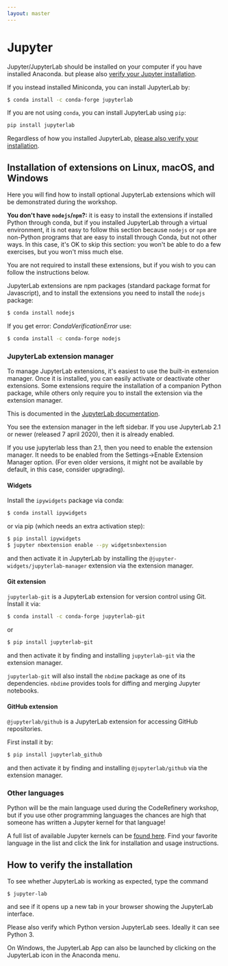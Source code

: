 ```yaml
---
layout: master
---
```


# Jupyter

Jupyter/JupyterLab should be installed on your computer if you have installed Anaconda.
but please also [verify your Jupyter installation](#how-to-verify-the-installation).

If you instead installed Miniconda, you can install JupyterLab by:

```bash
$ conda install -c conda-forge jupyterlab
```

If you are not using `conda`, you can install JupyterLab using `pip`:

```bash
pip install jupyterlab
```

Regardless of how you installed JupyterLab, [please also verify your
installation](#how-to-verify-the-installation).

## Installation of extensions on Linux, macOS, and Windows

Here you will find how to install optional JupyterLab extensions which
will be demonstrated during the workshop.

**You don't have `nodejs`/`npm`?:** it is easy to
install the extensions if installed Python through conda, but if you
installed JupyterLab through a virtual environment, it is not easy to
follow this section because `nodejs` or `npm` are non-Python programs
that are easy to install through Conda, but not other ways.  In this
case, it's OK to skip this section: you won't be able to do a few
exercises, but you won't miss much else.

You are not required to install these extensions, 
but if you wish to you can follow the instructions below.

JupyterLab extensions are npm packages (standard package format for Javascript), 
and to install the extensions you need to install the `nodejs` package:

```bash
$ conda install nodejs
```
If you get error: *CondaVerificationError* use:
```bash
$ conda install -c conda-forge nodejs
```

### JupyterLab extension manager

To manage JupyterLab extensions, it's easiest to use the built-in
extension manager.  Once it is installed, you can easily activate or
deactivate other extensions.  Some extensions require the installation
of a companion Python package, while others only require you to
install the extension via the extension manager.

This is documented in the [JupyterLab
documentation](https://jupyterlab.readthedocs.io/en/stable/user/extensions.html).

You see the extension manager in the left sidebar.  If you use
JupyterLab 2.1 or newer (released 7 april 2020), then it is already
enabled.

If you use jupyterlab less than 2.1, then you need to enable the
extension manager.  It needs to be enabled from the Settings→Enable
Extension Manager option.  (For even older versions, it might not be
available by default, in this case, consider upgrading).



#### Widgets

Install the `ipywidgets` package via conda:
```bash
$ conda install ipywidgets
```
or via pip (which needs an extra activation step):
```bash
$ pip install ipywidgets
$ jupyter nbextension enable --py widgetsnbextension
```

and then activate it in JupyterLab by installing the
`@jupyter-widgets/jupyterlab-manager` extension via the extension
manager.


#### Git extension

`jupyterlab-git` is a JupyterLab extension for version control using Git.  
Install it via:

```bash
$ conda install -c conda-forge jupyterlab-git
```

or 

```bash
$ pip install jupyterlab-git
```

and then activate it by finding and installing `jupyterlab-git` 
via the extension manager.

`jupyterlab-git` will also install the `nbdime` package as one of its
dependencies. `nbdime` provides tools for diffing and merging Jupyter
notebooks.

#### GitHub extension

`@jupyterlab/github` is a JupyterLab extension for accessing GitHub repositories.

First install it by:
```bash
$ pip install jupyterlab_github
```

and then activate it by finding and installing `@jupyterlab/github`
via the extension manager.



### Other languages

Python will be the main language used during the CodeRefinery workshop, but if
you use other programming languages the chances are high that someone has written 
a Jupyter kernel for that language!

A full list of available Jupyter kernels can be [found here](https://github.com/jupyter/jupyter/wiki/Jupyter-kernels). Find your favorite language in the list and click 
the link for installation and usage instructions.


## How to verify the installation

To see whether JupyterLab is working as expected, type the command

```shell
$ jupyter-lab
```

and see if it opens up a new tab in your browser showing the JupyterLab interface.

Please also verify which Python version JupyterLab sees. Ideally it can see Python 3.

On Windows, the JupyterLab App can also be launched by clicking on the 
JupyterLab icon in the Anaconda menu.
